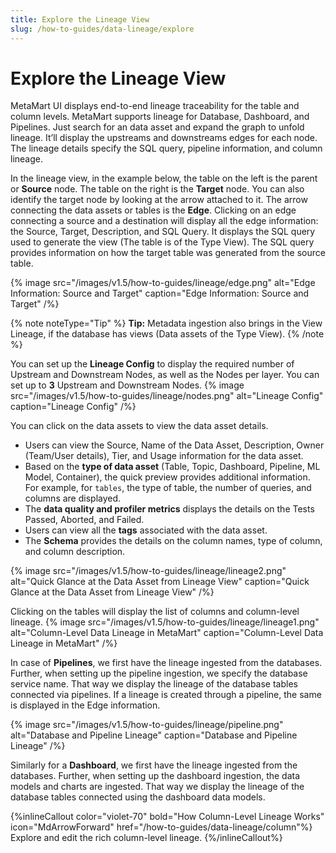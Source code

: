 ```yaml
---
title: Explore the Lineage View
slug: /how-to-guides/data-lineage/explore
---
```


# Explore the Lineage View

MetaMart UI displays end-to-end lineage traceability for the table and column levels. MetaMart supports lineage for Database, Dashboard, and Pipelines. Just search for an data asset and expand the graph to unfold lineage. It’ll display the upstreams and downstreams edges for each node. The lineage details specify the SQL query, pipeline information, and column lineage.

In the lineage view, in the example below, the table on the left is the parent or **Source** node. The table on the right is the **Target** node. You can also identify the target node by looking at the arrow attached to it. The arrow connecting the data assets or tables is the **Edge**. Clicking on an edge connecting a source and a destination will display all the edge information: the Source, Target, Description, and SQL Query. It displays the SQL query used to generate the view (The table is of the Type View). The SQL query provides information on how the target table was generated from the source table.

{% image
src="/images/v1.5/how-to-guides/lineage/edge.png"
alt="Edge Information: Source and Target"
caption="Edge Information: Source and Target"
/%}

{% note noteType="Tip" %} **Tip:** Metadata ingestion also brings in the View Lineage, if the database has views (Data assets of the Type View). {% /note %}

You can set up the **Lineage Config** to display the required number of Upstream and Downstream Nodes, as well as the Nodes per layer. You can set up to **3** Upstream and Downstream Nodes.
{% image
src="/images/v1.5/how-to-guides/lineage/nodes.png"
alt="Lineage Config"
caption="Lineage Config"
/%}

You can click on the data assets to view the data asset details. 
- Users can view the Source, Name of the Data Asset, Description, Owner (Team/User details), Tier, and Usage information for the data asset. 
- Based on the **type of data asset** (Table, Topic, Dashboard, Pipeline, ML Model, Container), the quick preview provides additional information. For example, for `tables`, the type of table, the number of queries, and columns are displayed. 
- The **data quality and profiler metrics** displays the details on the Tests Passed, Aborted, and Failed. 
- Users can view all the **tags** associated with the data asset.
- The **Schema** provides the details on the column names, type of column, and column description.

{% image
src="/images/v1.5/how-to-guides/lineage/lineage2.png"
alt="Quick Glance at the Data Asset from Lineage View"
caption="Quick Glance at the Data Asset from Lineage View"
/%}

Clicking on the tables will display the list of columns and column-level lineage.
{% image
src="/images/v1.5/how-to-guides/lineage/lineage1.png"
alt="Column-Level Data Lineage in MetaMart"
caption="Column-Level Data Lineage in MetaMart"
/%}

In case of **Pipelines**, we first have the lineage ingested from the databases. Further, when setting up the pipeline ingestion, we specify the database service name. That way we display the lineage of the database tables connected via pipelines. If a lineage is created through a pipeline, the same is displayed in the Edge information.

{% image
src="/images/v1.5/how-to-guides/lineage/pipeline.png"
alt="Database and Pipeline Lineage"
caption="Database and Pipeline Lineage"
/%} 

Similarly for a **Dashboard**, we first have the lineage ingested from the databases. Further, when setting up the dashboard ingestion, the data models and charts are ingested. That way we display the lineage of the database tables connected using the dashboard data models.

{%inlineCallout
  color="violet-70"
  bold="How Column-Level Lineage Works"
  icon="MdArrowForward"
  href="/how-to-guides/data-lineage/column"%}
  Explore and edit the rich column-level lineage.
{%/inlineCallout%}
